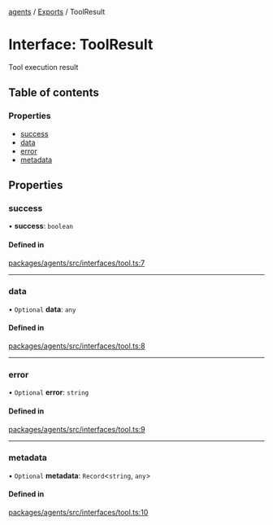 <!-- 
 ⚠️  AUTO-GENERATED FILE - DO NOT EDIT MANUALLY
 This file is automatically generated by scripts/docs-generator.js
 To make changes, edit the source TypeScript files or update the generator script
-->

[agents](../../) / [Exports](../modules) / ToolResult

# Interface: ToolResult

Tool execution result

## Table of contents

### Properties

- [success](ToolResult#success)
- [data](ToolResult#data)
- [error](ToolResult#error)
- [metadata](ToolResult#metadata)

## Properties

### success

• **success**: `boolean`

#### Defined in

[packages/agents/src/interfaces/tool.ts:7](https://github.com/woojubb/robota/blob/411e4a15f65b96ceeb9a966ecfd26b5a6b3b568b/packages/agents/src/interfaces/tool.ts#L7)

___

### data

• `Optional` **data**: `any`

#### Defined in

[packages/agents/src/interfaces/tool.ts:8](https://github.com/woojubb/robota/blob/411e4a15f65b96ceeb9a966ecfd26b5a6b3b568b/packages/agents/src/interfaces/tool.ts#L8)

___

### error

• `Optional` **error**: `string`

#### Defined in

[packages/agents/src/interfaces/tool.ts:9](https://github.com/woojubb/robota/blob/411e4a15f65b96ceeb9a966ecfd26b5a6b3b568b/packages/agents/src/interfaces/tool.ts#L9)

___

### metadata

• `Optional` **metadata**: `Record`\<`string`, `any`\>

#### Defined in

[packages/agents/src/interfaces/tool.ts:10](https://github.com/woojubb/robota/blob/411e4a15f65b96ceeb9a966ecfd26b5a6b3b568b/packages/agents/src/interfaces/tool.ts#L10)
